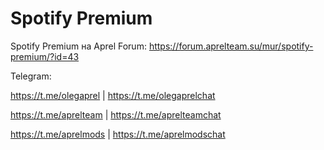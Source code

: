 # Spotify Premium

Spotify Premium на Aprel Forum:
https://forum.aprelteam.su/mur/spotify-premium/?id=43

Telegram:

https://t.me/olegaprel | https://t.me/olegaprelchat

https://t.me/aprelteam | https://t.me/aprelteamchat

https://t.me/aprelmods | https://t.me/aprelmodschat
